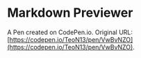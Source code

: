 # Markdown Previewer

A Pen created on CodePen.io. Original URL: [https://codepen.io/TeoN13/pen/VwBvNZO](https://codepen.io/TeoN13/pen/VwBvNZO).

